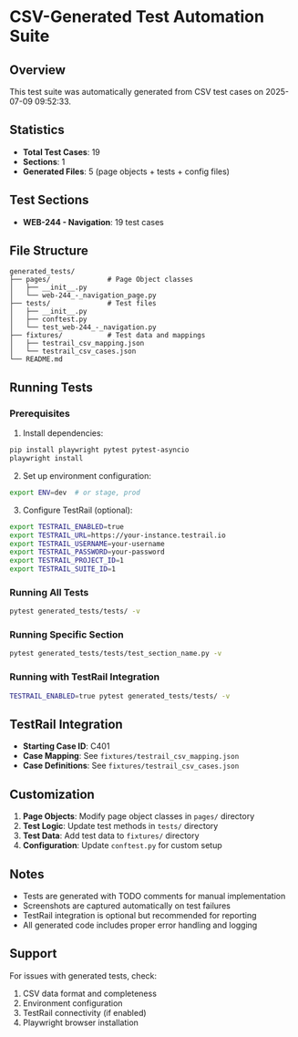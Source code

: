 # CSV-Generated Test Automation Suite

## Overview
This test suite was automatically generated from CSV test cases on 2025-07-09 09:52:33.

## Statistics
- **Total Test Cases**: 19
- **Sections**: 1
- **Generated Files**: 5 (page objects + tests + config files)

## Test Sections
- **WEB-244 - Navigation**: 19 test cases

## File Structure
```
generated_tests/
├── pages/              # Page Object classes
│   ├── __init__.py
│   └── web-244_-_navigation_page.py
├── tests/              # Test files
│   ├── __init__.py
│   ├── conftest.py
│   └── test_web-244_-_navigation.py
├── fixtures/           # Test data and mappings
│   ├── testrail_csv_mapping.json
│   └── testrail_csv_cases.json
└── README.md
```

## Running Tests

### Prerequisites
1. Install dependencies:
```bash
pip install playwright pytest pytest-asyncio
playwright install
```

2. Set up environment configuration:
```bash
export ENV=dev  # or stage, prod
```

3. Configure TestRail (optional):
```bash
export TESTRAIL_ENABLED=true
export TESTRAIL_URL=https://your-instance.testrail.io
export TESTRAIL_USERNAME=your-username
export TESTRAIL_PASSWORD=your-password
export TESTRAIL_PROJECT_ID=1
export TESTRAIL_SUITE_ID=1
```

### Running All Tests
```bash
pytest generated_tests/tests/ -v
```

### Running Specific Section
```bash
pytest generated_tests/tests/test_section_name.py -v
```

### Running with TestRail Integration
```bash
TESTRAIL_ENABLED=true pytest generated_tests/tests/ -v
```

## TestRail Integration
- **Starting Case ID**: C401
- **Case Mapping**: See `fixtures/testrail_csv_mapping.json`
- **Case Definitions**: See `fixtures/testrail_csv_cases.json`

## Customization
1. **Page Objects**: Modify page object classes in `pages/` directory
2. **Test Logic**: Update test methods in `tests/` directory
3. **Test Data**: Add test data to `fixtures/` directory
4. **Configuration**: Update `conftest.py` for custom setup

## Notes
- Tests are generated with TODO comments for manual implementation
- Screenshots are captured automatically on test failures
- TestRail integration is optional but recommended for reporting
- All generated code includes proper error handling and logging

## Support
For issues with generated tests, check:
1. CSV data format and completeness
2. Environment configuration
3. TestRail connectivity (if enabled)
4. Playwright browser installation
